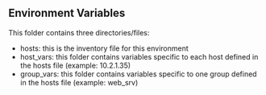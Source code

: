 Environment Variables
---------------------

This folder contains three directories/files:

- hosts: this is the inventory file for this environment
- host_vars: this folder contains variables specific to each host defined in the hosts file (example: 10.2.1.35)
- group_vars: this folder contains variables specific to one group defined in the hosts file (example: web_srv)
